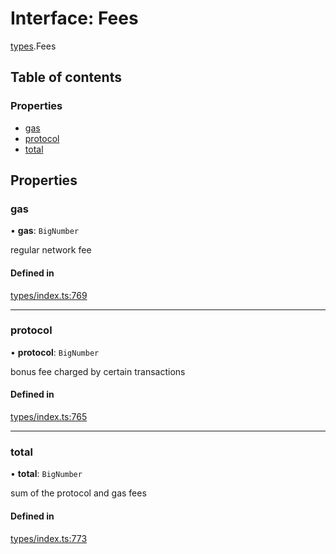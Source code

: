 # Interface: Fees

[types](../wiki/types).Fees

## Table of contents

### Properties

- [gas](../wiki/types.Fees#gas)
- [protocol](../wiki/types.Fees#protocol)
- [total](../wiki/types.Fees#total)

## Properties

### gas

• **gas**: `BigNumber`

regular network fee

#### Defined in

[types/index.ts:769](https://github.com/PolymeshAssociation/polymesh-sdk/blob/95e180d2/src/types/index.ts#L769)

___

### protocol

• **protocol**: `BigNumber`

bonus fee charged by certain transactions

#### Defined in

[types/index.ts:765](https://github.com/PolymeshAssociation/polymesh-sdk/blob/95e180d2/src/types/index.ts#L765)

___

### total

• **total**: `BigNumber`

sum of the protocol and gas fees

#### Defined in

[types/index.ts:773](https://github.com/PolymeshAssociation/polymesh-sdk/blob/95e180d2/src/types/index.ts#L773)
